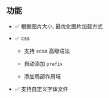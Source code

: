 ## 功能

- ✅ 根据图片大小, 最优化图片加载方式

- ✅ css
  
    - 支持 scss 高级语法
    
    - 自动添加 `prefix`
    
    - 添加局部作用域
  
- ✅ 支持自定义字体文件